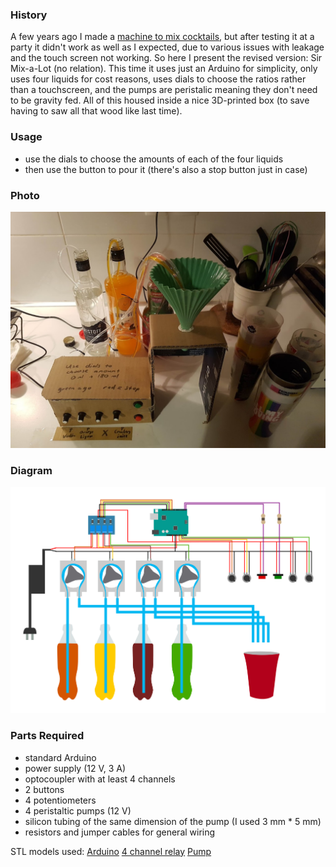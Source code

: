 ### History

A few years ago I made a [machine to mix cocktails](https://github.com/Lumorti/drink-182), but after testing it at a party it didn't work as well as I expected, due to various issues with leakage and the touch screen not working. So here I present the revised version: Sir Mix-a-Lot (no relation). This time it uses just an Arduino for simplicity, only uses four liquids for cost reasons, uses dials to choose the ratios rather than a touchscreen, and the pumps are peristalic meaning they don't need to be gravity fed. All of this housed inside a nice 3D-printed box (to save having to saw all that wood like last time).

### Usage

- use the dials to choose the amounts of each of the four liquids
- then use the button to pour it (there's also a stop button just in case)

### Photo

![Photo of the fixed machine](photo.jpg)

### Diagram

![Circuit diagram for this project](plan.png)

### Parts Required

- standard Arduino
- power supply (12 V, 3 A)
- optocoupler with at least 4 channels
- 2 buttons
- 4 potentiometers
- 4 peristaltic pumps (12 V)
- silicon tubing of the same dimension of the pump (I used 3 mm * 5 mm)
- resistors and jumper cables for general wiring

STL models used:
[Arduino](https://www.thingiverse.com/thing:253463)
[4 channel relay](https://grabcad.com/library/4-channel-relay-board-1/details?folder_id=1004880)
[Pump](https://grabcad.com/library/adafruit-peristaltic-pump-arduino-1)

